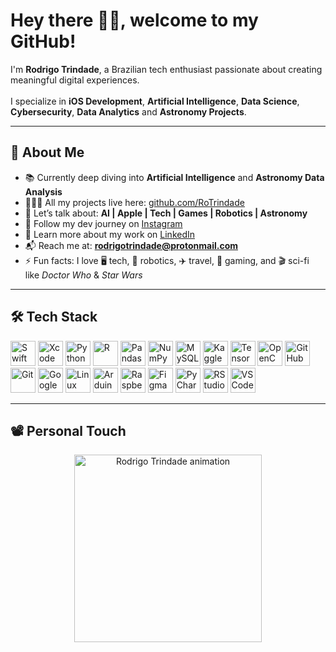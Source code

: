 <h1 align="left">Hey there 🖖🏻, welcome to my GitHub!</h1>

<p align="left">
  I'm <strong>Rodrigo Trindade</strong>, a Brazilian tech enthusiast passionate about creating meaningful digital experiences. <br><br>
  I specialize in <strong>iOS Development</strong>, <strong>Artificial Intelligence</strong>, <strong>Data Science</strong>, <strong>Cybersecurity</strong>, <strong>Data Analytics</strong> and <strong>Astronomy Projects</strong>.
</p>

---

<h2 align="left">🧠 About Me</h2>

- 📚 Currently deep diving into **Artificial Intelligence** and **Astronomy Data Analysis**  
- 👨🏻‍💻 All my projects live here: [github.com/RoTrindade](https://github.com/RoTrindade)  
- 💬 Let’s talk about: **AI | Apple | Tech | Games | Robotics | Astronomy**  
- 📸 Follow my dev journey on [Instagram](https://instagram.com/rtcodes)  
- 💼 Learn more about my work on [LinkedIn](https://linkedin.com/in/rodrigotrindade)  
- 📬 Reach me at: **rodrigotrindade@protonmail.com**  
- ⚡ Fun facts: I love 🖥️ tech, 🤖 robotics, ✈️ travel, 👾 gaming, and 🎬 sci-fi like *Doctor Who* & *Star Wars*

---

<h2 align="left">🛠️ Tech Stack</h2>

<p align="left">
  <img src="https://cdn.jsdelivr.net/gh/devicons/devicon/icons/swift/swift-original.svg" height="40" alt="Swift"/>
  <img src="https://cdn.jsdelivr.net/gh/devicons/devicon/icons/xcode/xcode-original.svg" height="40" alt="Xcode"/>
  <img src="https://cdn.jsdelivr.net/gh/devicons/devicon/icons/python/python-original.svg" height="40" alt="Python"/>
  <img src="https://cdn.jsdelivr.net/gh/devicons/devicon/icons/r/r-original.svg" height="40" alt="R"/>
  <img src="https://cdn.jsdelivr.net/gh/devicons/devicon/icons/pandas/pandas-original.svg" height="40" alt="Pandas"/>
  <img src="https://cdn.jsdelivr.net/gh/devicons/devicon/icons/numpy/numpy-original.svg" height="40" alt="NumPy"/>
  <img src="https://cdn.jsdelivr.net/gh/devicons/devicon/icons/mysql/mysql-original.svg" height="40" alt="MySQL"/>
  <img src="https://cdn.jsdelivr.net/gh/devicons/devicon/icons/kaggle/kaggle-original.svg" height="40" alt="Kaggle"/>
  <img src="https://cdn.jsdelivr.net/gh/devicons/devicon/icons/tensorflow/tensorflow-original.svg" height="40" alt="TensorFlow"/>
  <img src="https://cdn.jsdelivr.net/gh/devicons/devicon/icons/opencv/opencv-original.svg" height="40" alt="OpenCV"/>
  <img src="https://cdn.jsdelivr.net/gh/devicons/devicon/icons/github/github-original.svg" height="40" alt="GitHub"/>
  <img src="https://cdn.jsdelivr.net/gh/devicons/devicon/icons/git/git-original.svg" height="40" alt="Git"/>
  <img src="https://cdn.jsdelivr.net/gh/devicons/devicon/icons/googlecloud/googlecloud-original.svg" height="40" alt="Google Cloud"/>
  <img src="https://cdn.jsdelivr.net/gh/devicons/devicon/icons/linux/linux-original.svg" height="40" alt="Linux"/>
  <img src="https://cdn.jsdelivr.net/gh/devicons/devicon/icons/arduino/arduino-original.svg" height="40" alt="Arduino"/>
  <img src="https://cdn.jsdelivr.net/gh/devicons/devicon/icons/raspberrypi/raspberrypi-original.svg" height="40" alt="Raspberry Pi"/>
  <img src="https://cdn.jsdelivr.net/gh/devicons/devicon/icons/figma/figma-original.svg" height="40" alt="Figma"/>
  <img src="https://cdn.jsdelivr.net/gh/devicons/devicon/icons/pycharm/pycharm-original.svg" height="40" alt="PyCharm"/>
  <img src="https://cdn.jsdelivr.net/gh/devicons/devicon/icons/rstudio/rstudio-original.svg" height="40" alt="RStudio"/>
  <img src="https://cdn.jsdelivr.net/gh/devicons/devicon/icons/vscode/vscode-original.svg" height="40" alt="VSCode"/>
</p>

---

<h2 align="left">📽️ Personal Touch</h2>

<p align="center">
  <img height="300" src="https://www.rodrigotrindade.dev/wp-content/uploads/2024/07/ceb11f58fa11f9b8c151cc3a4ce49b71-1.gif" alt="Rodrigo Trindade animation"/>
</p>
